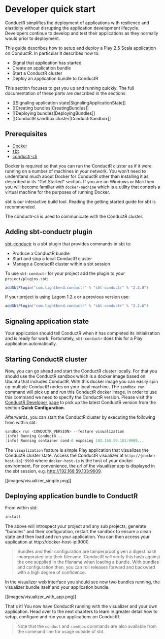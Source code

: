 # Developer quick start

ConductR simplifies the deployment of applications with resilience and elasticity without disrupting the application development lifecycle. Developers continue to develop and test their applications as they normally would prior to deployment.

This guide describes how to setup and deploy a Play 2.5 Scala application on ConductR. In particular it describes how to:

* Signal that application has started
* Create an application bundle
* Start a ConductR cluster
* Deploy an application bundle to ConductR

This section focuses to get you up and running quickly. The full documentation of these parts are described in the sections:

* [[Signaling application state|SignalingApplicationState]]
* [[Creating bundles|CreatingBundles]]
* [[Deploying bundles|DeployingBundles]]
* [[ConductR sandbox cluster|ConductrSandbox]]

## Prerequisites

* [Docker](https://www.docker.com/)
* [sbt](http://www.scala-sbt.org/download.html)
* [conductr-cli](CLI)

Docker is required so that you can run the ConductR cluster as if it were running on a number of machines in your network. You won't need to understand much about Docker for ConductR other than installing it as described in its "Get Started" section. If you are on Windows or Mac then you will become familiar with `docker-machine` which is a utility that controls a virtual machine for the purposes of running Docker.

sbt is our interactive build tool. Reading the getting started guide for sbt is recommended.

The conductr-cli is used to communicate with the ConductR cluster.

## Adding sbt-conductr plugin

[sbt-conductr](https://github.com/typesafehub/sbt-conductr) is a sbt plugin that provides commands in sbt to:

* Produce a ConductR bundle
* Start and stop a local ConductR cluster
* Manage a ConductR cluster within a sbt session

To use `sbt-conductr` for your project add the plugin to your `project/plugins.sbt`:

```scala
addSbtPlugin("com.lightbend.conductr" % "sbt-conductr" % "2.3.0")
```

If your project is using Lagom 1.2.x or a previous version use:

```scala
addSbtPlugin("com.lightbend.conductr" % "sbt-conductr" % "2.2.6")
```

## Signaling application state

Your application should tell ConductR when it has completed its initialization and is ready for work. Fortunately, `sbt-conductr` does this for a Play application automatically.

## Starting ConductR cluster

Now, you can go ahead and start the ConductR cluster locally. For that you should use the ConductR sandbox which is a docker image based on Ubuntu that includes ConductR. With this docker image you can easily spin up multiple ConductR nodes on your local machine. The `sandbox run` command will pick up and run this ConductR docker image. In order to use this command we need to specify the ConductR version. Please visit the [ConductR Developer page](https://www.lightbend.com/product/conductr/developer) to pick up the latest ConductR version from the section **Quick Configuration**.

Afterwards, you can start the ConductR cluster by executing the following from within sbt:

```scala
sandbox run <CONDUCTR_VERSION> --feature visualization
[info] Running ConductR...
[info] Running container cond-0 exposing 192.168.59.103:9909...
```

The `visualization` feature is simple Play application that visualizes the ConductR cluster state. Access the ConductR visualizer at `http://{docker-host-ip}:9909` where `docker-host-ip` is the host of your docker environment. For convenience, the url of the visualizer app is displayed in the sbt session, e.g. http://192.168.59.103:9909.

[[images/visualizer_simple.png]]

## Deploying application bundle to ConductR

From within sbt:

```scala
install
```

The above will introspect your project and any sub projects, generate "bundles" and their configuration, restart the sandbox to ensure a clean state and then load and run your application. You can then access your application at http://docker-host-ip:9000.

> Bundles and their configuration are tamperproof given a digest hash incorporated into their filename. ConductR will verify this hash against the one supplied in the filename when loading a bundle. With bundles and configuration then, you can roll releases forward and backward with a high degree of confidence.

In the visualizer web interface you should see now two bundles running, the visualizer bundle itself and your application bundle.

[[images/visualizer_with_app.png]]

That's it! You now have ConductR running with the visualizer and your own application. Head over to the next chapters to learn in greater detail how to setup, configure and run your applications on ConductR.

> Note that the `conduct` and `sandbox` commands are also available from the command line for usage outside of sbt.
